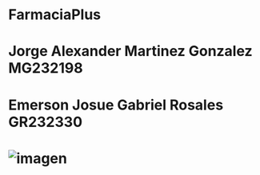 # FarmaciaPlus

# Jorge Alexander Martinez Gonzalez MG232198
# Emerson Josue Gabriel Rosales GR232330

# ![imagen](https://github.com/user-attachments/assets/71d2ba7b-2025-4869-8358-4e647b0c51e9)


